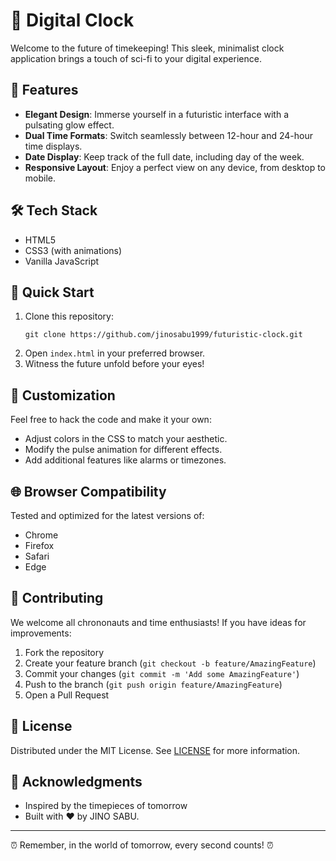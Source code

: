 # 🌠 Digital Clock

Welcome to the future of timekeeping! This sleek, minimalist clock application brings a touch of sci-fi to your digital experience.

## 🚀 Features

- **Elegant Design**: Immerse yourself in a futuristic interface with a pulsating glow effect.
- **Dual Time Formats**: Switch seamlessly between 12-hour and 24-hour time displays.
- **Date Display**: Keep track of the full date, including day of the week.
- **Responsive Layout**: Enjoy a perfect view on any device, from desktop to mobile.

## 🛠️ Tech Stack

- HTML5
- CSS3 (with animations)
- Vanilla JavaScript

## 🚀 Quick Start

1. Clone this repository:
   ```
   git clone https://github.com/jinosabu1999/futuristic-clock.git
   ```
2. Open `index.html` in your preferred browser.
3. Witness the future unfold before your eyes!

## 🔧 Customization

Feel free to hack the code and make it your own:

- Adjust colors in the CSS to match your aesthetic.
- Modify the pulse animation for different effects.
- Add additional features like alarms or timezones.

## 🌐 Browser Compatibility

Tested and optimized for the latest versions of:
- Chrome
- Firefox
- Safari
- Edge

## 🤝 Contributing

We welcome all chrononauts and time enthusiasts! If you have ideas for improvements:

1. Fork the repository
2. Create your feature branch (`git checkout -b feature/AmazingFeature`)
3. Commit your changes (`git commit -m 'Add some AmazingFeature'`)
4. Push to the branch (`git push origin feature/AmazingFeature`)
5. Open a Pull Request

## 📜 License

Distributed under the MIT License. See [LICENSE](LICENSE) for more information.

## 🌟 Acknowledgments

- Inspired by the timepieces of tomorrow
- Built with ❤️ by JINO SABU.

---

⏰ Remember, in the world of tomorrow, every second counts! ⏰